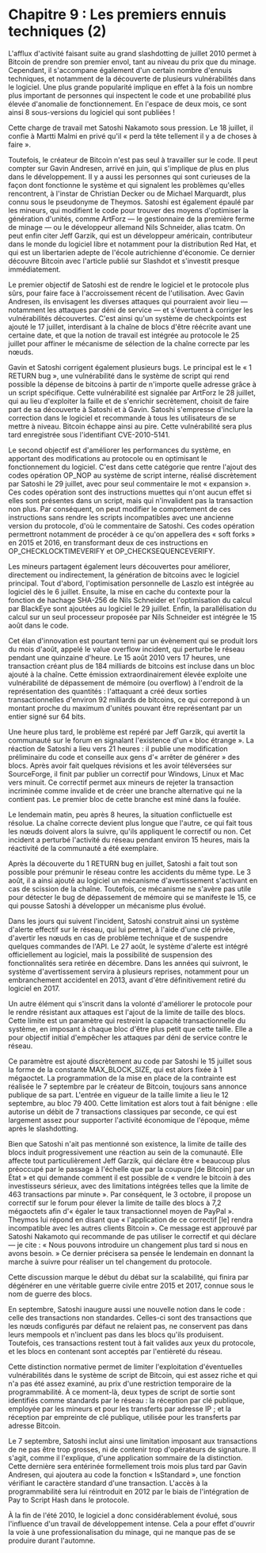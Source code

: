 # Chapitre 9 : Les premiers ennuis techniques (2)

L'afflux d'activité faisant suite au grand slashdotting de juillet 2010 permet à Bitcoin de prendre son premier envol, tant au niveau du prix que du minage. Cependant, il s'accompane également d'un certain nombre d'ennuis techniques, et notamment de la découverte de plusieurs vulnérabilités dans le logiciel. Une plus grande popularité implique en effet à la fois un nombre plus important de personnes qui inspectent le code et une probabilité plus élevée d'anomalie de fonctionnement. En l'espace de deux mois, ce sont ainsi 8 sous-versions du logiciel qui sont publiées !

Cette charge de travail met Satoshi Nakamoto sous pression. Le 18 juillet, il confie à Martti Malmi en privé qu'il « perd la tête tellement il y a de choses à faire ».

Toutefois, le créateur de Bitcoin n'est pas seul à travailler sur le code. Il peut compter sur Gavin Andresen, arrivé en juin, qui s'implique de plus en plus dans le développement. Il y a aussi les personnes qui sont curieuses de la façon dont fonctionne le système et qui signalent les problèmes qu'elles rencontrent, à l'instar de Christian Decker ou de Michael Marquardt, plus connu sous le pseudonyme de Theymos. Satoshi est également épaulé par les mineurs, qui modifient le code pour trouver des moyens d'optimiser la génération d'unités, comme ArtForz — le gestionnaire de la première ferme de minage — ou le développeur allemand Nils Schneider, alias tcatm. On peut enfin citer Jeff Garzik, qui est un développeur américain, contributeur dans le monde du logiciel libre et notamment pour la distribution Red Hat, et qui est un libertarien adepte de l'école autrichienne d'économie. Ce dernier découvre Bitcoin avec l'article publié sur Slashdot et s'investit presque immédiatement.

Le premier objectif de Satoshi est de rendre le logiciel et le protocole plus sûrs, pour faire face à l'accroissement récent de l'utilisation. Avec Gavin Andresen, ils envisagent les diverses attaques qui pourraient avoir lieu — notamment les attaques par déni de service — et s'évertuent à corriger les vulnérabilités découvertes. C'est ainsi qu'un système de checkpoints est ajouté le 17 juillet, interdisant à la chaîne de blocs d'être réécrite avant une certaine date, et que la notion de travail est intégrée au protocole le 25 juillet pour affiner le mécanisme de sélection de la chaîne correcte par les nœuds.

Gavin et Satoshi corrigent également plusieurs bugs. Le principal est le « 1 RETURN bug », une vulnérabilité dans le système de script qui rend possible la dépense de bitcoins à partir de n'importe quelle adresse grâce à un script spécifique. Cette vulnérabilité est signalée par ArtForz le 28 juillet, qui au lieu d'exploiter la faille et de s'enrichir secrètement, choisit de faire part de sa découverte à Satoshi et à Gavin. Satoshi s'empresse d'inclure la correction dans le logiciel et recommande à tous les utilisateurs de se mettre à niveau. Bitcoin échappe ainsi au pire. Cette vulnérabilité sera plus tard enregistrée sous l'identifiant CVE-2010-5141.

Le second objectif est d'améliorer les performances du système, en apportant des modifications au protocole ou en optimisant le fonctionnement du logiciel. C'est dans cette catégorie que rentre l'ajout des codes opération OP_NOP au système de script interne, réalisé discrètement par Satoshi le 29 juillet, avec pour seul commentaire le mot « expansion ». Ces codes opération sont des instructions muettes qui n'ont aucun effet si elles sont présentes dans un script, mais qui n'invalident pas la transaction non plus. Par conséquent, on peut modifier le comportement de ces instructions sans rendre les scripts incompatibles avec une ancienne version du protocole, d'où le commentaire de Satoshi. Ces codes opération permettront notamment de procéder à ce qu'on appellera des « soft forks » en 2015 et 2016, en transformant deux de ces instructions en OP_CHECKLOCKTIMEVERIFY et OP_CHECKSEQUENCEVERIFY.

Les mineurs partagent également leurs découvertes pour améliorer, directement ou indirectement, la génération de bitcoins avec le logiciel principal. Tout d'abord, l'optimisation personnelle de Laszlo est intégrée au logiciel dès le 6 juillet. Ensuite, la mise en cache du contexte pour la fonction de hachage SHA-256 de Nils Schneider et l'optimisation du calcul par BlackEye sont ajoutées au logiciel le 29 juillet. Enfin, la parallélisation du calcul sur un seul processeur proposée par Nils Schneider est intégrée le 15 août dans le code.

Cet élan d'innovation est pourtant terni par un évènement qui se produit lors du mois d'août, appelé le value overflow incident, qui perturbe le réseau pendant une quinzaine d'heure. Le 15 août 2010 vers 17 heures, une transaction créant plus de 184 milliards de bitcoins est incluse dans un bloc ajouté à la chaîne. Cette émission extraordinairement élevée exploite une vulnérabilité de dépassement de mémoire (ou overflow) à l'endroit de la représentation des quantités : l'attaquant a créé deux sorties transactionnelles d'environ 92 milliards de bitcoins, ce qui correpond à un montant proche du maximum d'unités pouvant être représentant par un entier signé sur 64 bits.

Une heure plus tard, le problème est repéré par Jeff Garzik, qui avertit la communauté sur le forum en signalant l'existence d'un « bloc étrange ». La réaction de Satoshi a lieu vers 21 heures : il publie une modification préliminaire du code et conseille aux gens d'« arrêter de générer » des blocs. Après avoir fait quelques révisions et les avoir téléversées sur SourceForge, il finit par publier un correctif pour Windows, Linux et Mac vers minuit. Ce correctif permet aux mineurs de rejeter la transaction incriminée comme invalide et de créer une branche alternative qui ne la contient pas. Le premier bloc de cette branche est miné dans la foulée.

Le lendemain matin, peu après 8 heures, la situation conflictuelle est résolue. La chaîne correcte devient plus longue que l'autre, ce qui fait tous les nœuds doivent alors la suivre, qu'ils appliquent le correctif ou non. Cet incident a perturbé l'activité du réseau pendant environ 15 heures, mais la réactivité de la communauté a été exemplaire.

Après la découverte du 1 RETURN bug en juillet, Satoshi a fait tout son possible pour prémunir le réseau contre les accidents du même type. Le 3 août, il a ainsi ajouté au logiciel un mécanisme d'avertissement s'activant en cas de scission de la chaîne. Toutefois, ce mécanisme ne s'avère pas utile pour détecter le bug de dépassement de mémoire qui se manifeste le 15, ce qui pousse Satoshi à développer un mécanisme plus évolué.

Dans les jours qui suivent l'incident, Satoshi construit ainsi un système d'alerte effectif sur le réseau, qui lui permet, à l'aide d'une clé privée, d'avertir les nœuds en cas de problème technique et de suspendre quelques commandes de l'API. Le 27 août, le système d'alerte est intégré officiellement au logiciel, mais la possibilité de suspension des fonctionnalités sera retirée en décembre. Dans les années qui suivront, le système d'avertissement servira à plusieurs reprises, notamment pour un embranchement accidentel en 2013, avant d'être définitivement retiré du logiciel en 2017.

Un autre élément qui s'inscrit dans la volonté d'améliorer le protocole pour le rendre résistant aux attaques est l'ajout de la limite de taille des blocs. Cette limite est un paramètre qui restreint la capacité transactionnelle du système, en imposant à chaque bloc d'être plus petit que cette taille. Elle a pour objectif initial d'empêcher les attaques par déni de service contre le réseau.

Ce paramètre est ajouté discrètement au code par Satoshi le 15 juillet sous la forme de la constante MAX_BLOCK_SIZE, qui est alors fixée à 1 mégaoctet. La programmation de la mise en place de la contrainte est réalisée le 7 septembre par le créateur de Bitcoin, toujours sans annonce publique de sa part. L'entrée en vigueur de la taille limite a lieu le 12 septembre, au bloc 79 400. Cette limitation est alors tout à fait bénigne : elle autorise un débit de 7 transactions classiques par seconde, ce qui est largement assez pour supporter l'activité économique de l'époque, même après le slashdotting.

Bien que Satoshi n'ait pas mentionné son existence, la limite de taille des blocs induit progressivement une réaction au sein de la comunauté. Elle affecte tout particulièrement Jeff Garzik, qui déclare être « beaucoup plus préoccupé par le passage à l'échelle que par la coupure \[de Bitcoin\] par un État » et qui demande comment il est possible de « vendre le bitcoin à des investisseurs sérieux, avec des limitations intégrées telles que la limite de 463 transactions par minute ». Par conséquent, le 3 octobre, il propose un correctif sur le forum pour élever la limite de taille des blocs à 7,2 mégaoctets afin d'« égaler le taux transactionnel moyen de PayPal ». Theymos lui répond en disant que « l'application de ce correctif \[le\] rendra incompatible avec les autres clients Bitcoin ». Ce message est approuvé par Satoshi Nakamoto qui recommande de pas utiliser le correctif et qui déclare — je cite : « Nous pouvons introduire un changement plus tard si nous en avons besoin. » Ce dernier précisera sa pensée le lendemain en donnant la marche à suivre pour réaliser un tel changement du protocole.

Cette discussion marque le début du débat sur la scalabilité, qui finira par dégénérer en une véritable guerre civile entre 2015 et 2017, connue sous le nom de guerre des blocs.

En septembre, Satoshi inaugure aussi une nouvelle notion dans le code : celle des transactions non standardes. Celles-ci sont des transactions que les nœuds configurés par défaut ne relaient pas, ne conservent pas dans leurs mempools et n'incluent pas dans les blocs qu'ils produisent. Toutefois, ces transactions restent tout à fait valides aux yeux du protocole, et les blocs en contenant sont acceptés par l'entièreté du réseau.

Cette distinction normative permet de limiter l'exploitation d'éventuelles vulnérabilités dans le système de script de Bitcoin, qui est assez riche et qui n'a pas été assez examiné, au prix d'une restriction temporaire de la programmabilité. À ce moment-là, deux types de script de sortie sont identifiés comme standards par le réseau : la réception par clé publique, employée par les mineurs et pour les transferts par adresse IP ; et la réception par empreinte de clé publique, utilisée pour les transferts par adresse Bitcoin.

Le 7 septembre, Satoshi inclut ainsi une limitation imposant aux transactions de ne pas être trop grosses, ni de contenir trop d'opérateurs de signature. Il s'agit, comme il l'explique, d'une application sommaire de la distinction. Cette dernière sera entérinée formellement trois mois plus tard par Gavin Andresen, qui ajoutera au code la fonction « IsStandard », une fonction vérifiant le caractère standard d'une transaction. L'accès à la programmabilité sera lui réintroduit en 2012 par le biais de l'intégration de Pay to Script Hash dans le protocole.

À la fin de l'été 2010, le logiciel a donc considérablement évolué, sous l'influence d'un travail de développement intense. Cela a pour effet d'ouvrir la voie à une professionalisation du minage, qui ne manque pas de se produire durant l'automne.
